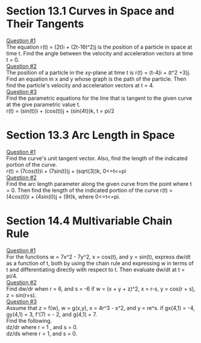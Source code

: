 # Section 13.1 Curves in Space and Their Tangents
<a href = "https://i.imgur.com/vS5sIKu.png">Question #1</a><br>
The equation r(t) = (2t)i + (2t-16t^2)j is the position of a particle in space at time t. Find the angle between the velocity and acceleration vectors at time t = 0.
<br>
<a href = "https://i.imgur.com/EPCARqm.png">Question #2</a><br>
The position of a particle in the xy-plane at time t is r(t) = (t-4)i + (t^2 +3)j. Find an equation in x and y whose graph is the path of the particle. Then find the particle's velocity and acceleration vectors at t = 4.
<br>
<a href = "https://i.imgur.com/yRnfIbT.png">Question #3</a><br>
Find the parametric equations for the line that is tangent to the given curve at the give parametric value t.<br>
r(t) = (sin(t))i + (cos(t))j + (sin(4t))k, t = pi/2 
<br>
# Section 13.3 Arc Length in Space
<a href = "https://i.imgur.com/2l9z1cE.png">Question #1</a><br>
Find the curve's unit tangent vector. Also, find the length of the indicated portion of the curve.<br>
r(t) = (7cos(t))i + (7sin(t))j + (sqrt(3))k, 0<=t<=pi<br>
<a href = "https://i.imgur.com/aLcfXIS.png">Question #2</a><br>
Find the arc length parameter along the given curve from the point where t = 0. Then find the length of the indicated portion of the curve r(t) = (4cos(t))i + (4sin(t))j + (9t)k, where 0<=t<=pi.
# Section 14.4 Multivariable Chain Rule
<a href = "https://i.imgur.com/jAs8gOV.png">Question #1</a><br>
For the functions w = 7x^2 - 7y^2, x = cos(t), and y = sin(t), express dw/dt as a function of t, both by using the chain rule and expressing w in terms of t and differentiating directly with respect to t. Then evaluate dw/dt at t = pi/4.
<br>
<a href = "https://i.imgur.com/w7jbd0o.png">Question #2</a><br>
Find dw/dr when r = 6, and s = -6 if w = (x + y + z)^2, x = r-s, y = cos(r + s), z = sin(r+s).
<br>
<a href = "https://i.imgur.com/NSGlVIT.png">Question #3</a><br>
Assume that z = f(w), w = g(x,y), x = 4r^3 - s^2, and y = re^s. if gx(4,1) = -4, gy(4,1) = 3, f'(7) = - 2, and g(4,1) = 7. 
<br>
Find the following.
<br>
dz/dr where r = 1 , and s = 0.
<br>
dz/ds where r = 1, and s = 0.
<br>
